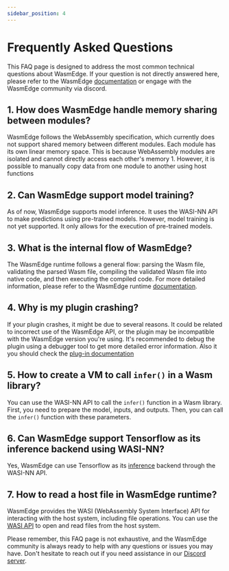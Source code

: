 ```yaml
---
sidebar_position: 4
---
```


# Frequently Asked Questions 

This FAQ page is designed to address the most common technical questions about WasmEdge. If your question is not directly answered here, please refer to the WasmEdge [documentation](https://wasmedge.org/docs/) or engage with the WasmEdge community via discord.

## 1. How does WasmEdge handle memory sharing between modules?

WasmEdge follows the WebAssembly specification, which currently does not support shared memory between different modules. Each module has its own linear memory space. This is because WebAssembly modules are isolated and cannot directly access each other's memory 1. However, it is possible to manually copy data from one module to another using host functions

## 2. Can WasmEdge support model training?

As of now, WasmEdge supports model inference. It uses the WASI-NN API to make predictions using pre-trained models. However, model training is not yet supported. It only allows for the execution of pre-trained models.

## 3. What is the internal flow of WasmEdge?

The WasmEdge runtime follows a general flow: parsing the Wasm file, validating the parsed Wasm file, compiling the validated Wasm file into native code, and then executing the compiled code. For more detailed information, please refer to the WasmEdge runtime [documentation](https://wasmedge.org/docs/).

## 4. Why is my plugin crashing?

If your plugin crashes, it might be due to several reasons. It could be related to incorrect use of the WasmEdge API, or the plugin may be incompatible with the WasmEdge version you're using. It's recommended to debug the plugin using a debugger tool to get more detailed error information. Also it you should check the [plug-in documentation](..../contribute/plugin/test_plugin.md)

## 5. How to create a VM to call `infer()` in a Wasm library?

You can use the WASI-NN API to call the `infer()` function in a Wasm library. First, you need to prepare the model, inputs, and outputs. Then, you can call the `infer()` function with these parameters.

## 6. Can WasmEdge support Tensorflow as its inference backend using WASI-NN?

Yes, WasmEdge can use Tensorflow as its [inference](https://wasmedge.org/docs/embed/go/ai/) backend through the WASI-NN API.

## 7. How to read a host file in WasmEdge runtime?

WasmEdge provides the WASI (WebAssembly System Interface) API for interacting with the host system, including file operations. You can use the [WASI API](https://wasmedge.org/docs/embed/go/reference/0.11.x?_highlight=wasi&_highlight=api#preregistrations) to open and read files from the host system.


Please remember, this FAQ page is not exhaustive, and the WasmEdge community is always ready to help with any questions or issues you may have. Don't hesitate to reach out if you need assistance in our [Discord server](https://discord.gg/h4KDyB8XTt).
